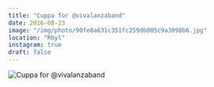 ```yaml
---
title: "Cuppa for @vivalanzaband"
date: 2016-08-23
image: "/img/photo/90fe8a631c351fc259db005c9a3098b6.jpg"
location: "Rhyl"
instagram: true
draft: false
---
```


![Cuppa for @vivalanzaband](/img/photo/90fe8a631c351fc259db005c9a3098b6.jpg)
